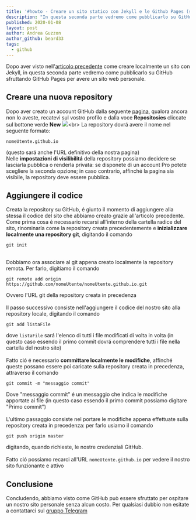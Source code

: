 ```yaml
---
title: '#howto - Creare un sito statico con Jekyll e le Github Pages (seconda parte)'
description: "In questa seconda parte vedremo come pubblicarlo su GitHub sfruttando GitHub Pages per avere un sito web personale."
published: 2020-01-08
layout: post
author: Andrea Guzzon
author_github: beard33
tags:
  - github
---
```


Dopo aver visto nell'[articolo precedente](https://linuxhub.it/articles/how-to-creare-un-sito-statico-con-jekyll-e-le-github-pages-1) come creare localmente un sito con Jekyll, in questa seconda parte vedremo come pubblicarlo su GitHub sfruttando GitHub Pages per avere un sito web personale.

## Creare una nuova repository
Dopo aver creato un account GitHub dalla seguente [pagina](https://github.com/join?source=header-home), qualora ancora non lo aveste, recatevi sul vostro profilo e dalla voce **Repositosies** cliccate sul bottone verde **New**
![](https://i.ibb.co/jZrsfGD/new.png")<br>
La repository dovrá avere il nome nel seguente formato: 
```
nomeUtente.github.io
```
(questo sará anche l'URL definitivo della nostra pagina)<br>
Nelle **impostazioni di visilibilitá** della repository possiamo decidere se lasciarla pubblica o renderla privata: se disponete di un account Pro potete scegliere la seconda opzione; in caso contrario, affinché la pagina sia visibile, la repository deve essere pubblica.

## Aggiungere il codice
Creata la repository su GitHub, é giunto il momento di aggiungere alla stessa il codice del sito che abbiamo creato grazie all'articolo precedente.<br>
Come prima cosa é necessario recarsi all'interno della cartella radice del sito, rinominarla come la repository creata precedentemente e **inizializzare localmente una repository git**, digitando il comando
```
git init
```
<br>
Dobbiamo ora associare al git appena creato localmente la repository remota. Per farlo, digitiamo il comando

```
git remote add origin https://github.com/nomeUtente/nomeUtente.github.io.git
```
Ovvero l'URL git della repository creata in precedenza<br>
<br>
Il passo successivo consiste nell'aggiungere il codice del nostro sito alla repository locale, digitando il comando

```
git add listaFile
```
dove `listaFile` sará l'elenco di tutti i file modificati di volta in volta (in questo caso essendo il primo commit dovrá comprendere tutti i file nella cartella del nostro sito)<br><br>
Fatto ció é necessario **committare localmente le modifiche**, affinché queste possano essere poi caricate sulla repository creata in precedenza, attraverso il comando
```
git commit -m "messaggio commit"
```
Dove "messaggio commit" é un messaggio che indica le modifiche apportate ai file (in questo caso essendo il primo commit possiamo digitare "Primo commit")<br><br>
L'ultimo passaggio consiste nel portare le modifiche appena effettuate sulla repository creata in precedenza: per farlo usiamo il comando
```
git push origin master
```
digitando, quando richieste, le nostre credenziali GitHub. <br><br>
Fatto ció possiamo recarci all'URL `nomeUtente.github.io` per vedere il nostro sito funzionante e attivo


## Conclusione
Concludendo, abbiamo visto come GitHub può essere sfruttato per ospitare un nostro sito personale senza alcun costo.
Per qualsiasi dubbio non esitate a contattarci sul [gruppo Telegram](https://linuxhub.it/t.me/gentedilinux)